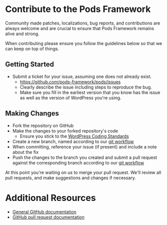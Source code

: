 # Contribute to the Pods Framework

Community made patches, localizations, bug reports, and contributions are always welcome and are crucial to ensure that Pods Framework remains alive and strong.

When contributing please ensure you follow the guidelines below so that we can keep on top of things.

## Getting Started

* Submit a ticket for your issue, assuming one does not already exist.
  * https://github.com/pods-framework/pods/issues
  * Clearly describe the issue including steps to reproduce the bug.
  * Make sure you fill in the earliest version that you know has the issue as well as the version of WordPress you're using.

## Making Changes

* Fork the repository on GitHub
* Make the changes to your forked repository's code
  * Ensure you stick to the [WordPress Coding Standards](https://make.wordpress.org/core/handbook/best-practices/coding-standards/)
* Create a new branch, named according to our [git workflow](docs/git-workflow.md)
* When committing, reference your issue (if present) and include a note about the fix
* Push the changes to the branch you created and submit a pull request against the corresponding branch according to our [git workflow](docs/git-workflow.md)

At this point you're waiting on us to merge your pull request. We'll review all pull requests, and make suggestions and changes if necessary.

# Additional Resources
* [General GitHub documentation](https://help.github.com/)
* [GitHub pull request documentation](https://help.github.com/send-pull-requests/)
